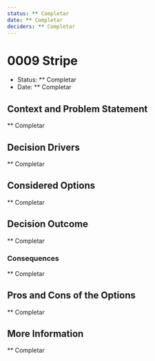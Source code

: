 ```yaml
---
status: ** Completar
date: ** Completar
deciders: ** Completar
---
```


# 0009 Stripe

* Status: ** Completar
* Date: ** Completar

## Context and Problem Statement

** Completar

## Decision Drivers

** Completar

## Considered Options

** Completar

## Decision Outcome

** Completar

### Consequences

** Completar

## Pros and Cons of the Options
** Completar

## More Information
** Completar